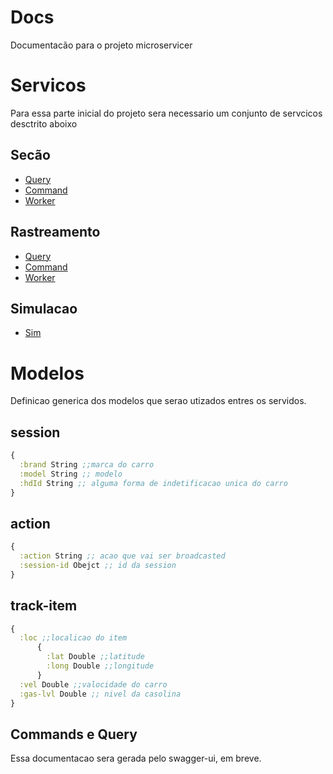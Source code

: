 # Docs

Documentacão para o projeto microservicer

# Servicos

Para essa parte inicial do projeto sera necessario um conjunto de servcicos desctrito aboixo

## Secão
* [Query](https://github.com/alexcvcoelho-gabrielgio/session-query)
* [Command](https://github.com/alexcvcoelho-gabrielgio/session-command)
* [Worker](https://github.com/alexcvcoelho-gabrielgio/session-worker)

## Rastreamento

* [Query](https://github.com/alexcvcoelho-gabrielgio/track-query)
* [Command](https://github.com/alexcvcoelho-gabrielgio/track-command)
* [Worker](https://github.com/alexcvcoelho-gabrielgio/track-worker)

## Simulacao
* [Sim](https://github.com/alexcvcoelho-gabrielgio/sim-worker)

# Modelos

Definicao generica dos modelos que serao utizados entres os servidos.

## session
```clojure
{ 
  :brand String ;;marca do carro
  :model String ;; modelo
  :hdId String ;; alguma forma de indetificacao unica do carro
}
```

## action
```clojure
{
  :action String ;; acao que vai ser broadcasted
  :session-id Obejct ;; id da session
}
```

## track-item
```clojure
{
  :loc ;;localicao do item
      {
        :lat Double ;;latitude 
        :long Double ;;longitude
      }
  :vel Double ;;valocidade do carro
  :gas-lvl Double ;; nivel da casolina
}
```

## Commands e Query
Essa documentacao sera gerada pelo swagger-ui, em breve.

